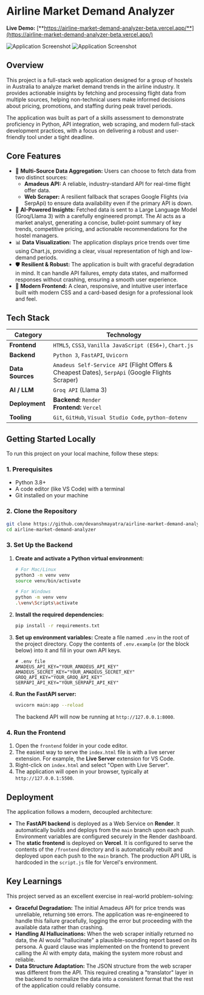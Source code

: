 # Airline Market Demand Analyzer

**Live Demo:** [**https://airline-market-demand-analyzer-beta.vercel.app/**](https://airline-market-demand-analyzer-beta.vercel.app/)

![Application Screenshot](.assets/insignts.png)
![Application Screenshot](.assets/data-table.png)

## Overview

This project is a full-stack web application designed for a group of hostels in Australia to analyze market demand trends in the airline industry. It provides actionable insights by fetching and processing flight data from multiple sources, helping non-technical users make informed decisions about pricing, promotions, and staffing during peak travel periods.

The application was built as part of a skills assessment to demonstrate proficiency in Python, API integration, web scraping, and modern full-stack development practices, with a focus on delivering a robust and user-friendly tool under a tight deadline.

## Core Features

-   🚀 **Multi-Source Data Aggregation:** Users can choose to fetch data from two distinct sources:
    -   **Amadeus API:** A reliable, industry-standard API for real-time flight offer data.
    -   **Web Scraper:** A resilient fallback that scrapes Google Flights (via SerpApi) to ensure data availability even if the primary API is down.
-   🧠 **AI-Powered Insights:** Fetched data is sent to a Large Language Model (Groq/Llama 3) with a carefully engineered prompt. The AI acts as a market analyst, generating a concise, bullet-point summary of key trends, competitive pricing, and actionable recommendations for the hostel managers.
-   📊 **Data Visualization:** The application displays price trends over time using Chart.js, providing a clear, visual representation of high and low-demand periods.
-   🛡️ **Resilient & Robust:** The application is built with graceful degradation in mind. It can handle API failures, empty data states, and malformed responses without crashing, ensuring a smooth user experience.
-   🎨 **Modern Frontend:** A clean, responsive, and intuitive user interface built with modern CSS and a card-based design for a professional look and feel.

## Tech Stack

| Category         | Technology                                                                                                  |
| ---------------- | ----------------------------------------------------------------------------------------------------------- |
| **Frontend**     | `HTML5`, `CSS3`, `Vanilla JavaScript (ES6+)`, `Chart.js`                                                     |
| **Backend**      | `Python 3`, `FastAPI`, `Uvicorn`                                                                            |
| **Data Sources** | `Amadeus Self-Service API` (Flight Offers & Cheapest Dates), `SerpApi` (Google Flights Scraper)                 |
| **AI / LLM**     | `Groq API` (Llama 3)                                                                                         |
| **Deployment**   | **Backend:** `Render` <br> **Frontend:** `Vercel`                                                             |
| **Tooling**      | `Git`, `GitHub`, `Visual Studio Code`, `python-dotenv`                                                        |

## Getting Started Locally

To run this project on your local machine, follow these steps:

### 1. Prerequisites

-   Python 3.8+
-   A code editor (like VS Code) with a terminal
-   Git installed on your machine

### 2. Clone the Repository

```bash
git clone https://github.com/devanshmayatra/airline-market-demand-analyzer.git
cd airline-market-demand-analyzer
```

### 3. Set Up the Backend

1.  **Create and activate a Python virtual environment:**
    ```bash
    # For Mac/Linux
    python3 -m venv venv
    source venv/bin/activate

    # For Windows
    python -m venv venv
    .\venv\Scripts\activate
    ```

2.  **Install the required dependencies:**
    ```bash
    pip install -r requirements.txt
    ```

3.  **Set up environment variables:**
    Create a file named `.env` in the root of the project directory. Copy the contents of `.env.example` (or the block below) into it and fill in your own API keys.

    ```
    # .env file
    AMADEUS_API_KEY="YOUR_AMADEUS_API_KEY"
    AMADEUS_SECRET_KEY="YOUR_AMADEUS_SECRET_KEY"
    GROQ_API_KEY="YOUR_GROQ_API_KEY"
    SERPAPI_API_KEY="YOUR_SERPAPI_API_KEY"
    ```

4.  **Run the FastAPI server:**
    ```bash
    uvicorn main:app --reload
    ```
    The backend API will now be running at `http://127.0.0.1:8000`.

### 4. Run the Frontend

1.  Open the `frontend` folder in your code editor.
2.  The easiest way to serve the `index.html` file is with a live server extension. For example, the **Live Server** extension for VS Code.
3.  Right-click on `index.html` and select "Open with Live Server".
4.  The application will open in your browser, typically at `http://127.0.0.1:5500`.

## Deployment

The application follows a modern, decoupled architecture:
-   The **FastAPI backend** is deployed as a Web Service on **Render**. It automatically builds and deploys from the `main` branch upon each push. Environment variables are configured securely in the Render dashboard.
-   The **static frontend** is deployed on **Vercel**. It is configured to serve the contents of the `/frontend` directory and is automatically rebuilt and deployed upon each push to the `main` branch. The production API URL is hardcoded in the `script.js` file for Vercel's environment.

## Key Learnings

This project served as an excellent exercise in real-world problem-solving:

-   **Graceful Degradation:** The initial Amadeus API for price trends was unreliable, returning `500` errors. The application was re-engineered to handle this failure gracefully, logging the error but proceeding with the available data rather than crashing.
-   **Handling AI Hallucinations:** When the web scraper initially returned no data, the AI would "hallucinate" a plausible-sounding report based on its persona. A guard clause was implemented on the frontend to prevent calling the AI with empty data, making the system more robust and reliable.
-   **Data Structure Adaptation:** The JSON structure from the web scraper was different from the API. This required creating a "translator" layer in the backend to normalize the data into a consistent format that the rest of the application could reliably consume.
